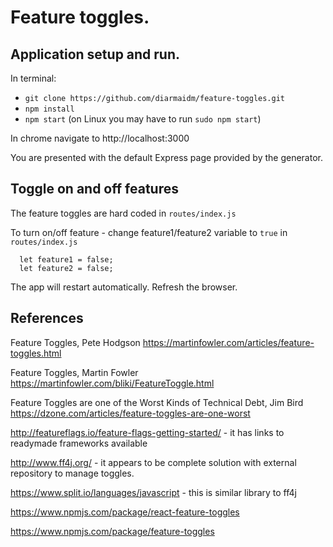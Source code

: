 # Feature toggles.

## Application setup and run.
In terminal:
* `git clone https://github.com/diarmaidm/feature-toggles.git`
* `npm install`
* `npm start` (on Linux you may have to run `sudo npm start`)

In chrome navigate to http://localhost:3000

You are presented with the default Express page provided by the generator.

## Toggle on and off features
The feature toggles are hard coded in `routes/index.js`

To turn on/off feature - change feature1/feature2 variable to `true` in `routes/index.js`
```
  let feature1 = false;
  let feature2 = false;
```

The app will restart automatically. Refresh the browser.

## References
Feature Toggles, Pete Hodgson https://martinfowler.com/articles/feature-toggles.html

Feature Toggles, Martin Fowler https://martinfowler.com/bliki/FeatureToggle.html

Feature Toggles are one of the Worst Kinds of Technical Debt, Jim Bird https://dzone.com/articles/feature-toggles-are-one-worst

http://featureflags.io/feature-flags-getting-started/ - it has links to readymade frameworks available

http://www.ff4j.org/ - it appears to be complete solution with external repository to manage toggles.

https://www.split.io/languages/javascript - this is similar library to ff4j

https://www.npmjs.com/package/react-feature-toggles

https://www.npmjs.com/package/feature-toggles


